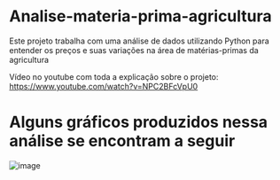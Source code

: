 # Analise-materia-prima-agricultura
Este projeto trabalha com uma análise de dados utilizando Python para entender os preços e suas variações na área de matérias-primas da agricultura

Vídeo no youtube com toda a explicação sobre o projeto: https://www.youtube.com/watch?v=NPC2BFcVpU0

# Alguns gráficos produzidos nessa análise se encontram a seguir
![image](https://github.com/DEEPLERZERA/Analise-materia-prima-agricultura/assets/73613620/43510670-40b0-43dc-bf9f-45a7a6914329)


